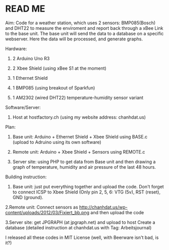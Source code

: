 READ ME
==========
Aim: Code for a weather station, which uses 2 sensors: BMP085(Bosch) and DHT22 to measure the enviroment and report back through a xBee Link to the base unit. The base unit will send the data to a database on a specific webserver. Here the data will be processed, and generate graphs.

Hardware:

1. 2 Arduino Uno R3

2. 2 Xbee Shield (using xBee S1 at the moment)

3. 1 Ethernet Shield

4. 1 BMP085 (using breakout of Sparkfun)

5. 1 AM2302 (wired DHT22) temperature-humidity sensor variant

Software/Server:

1. Host at hostfactory.ch (using my website address: chanhdat.us)

Plan:

1. Base unit: Arduino + Ethernet Shield + Xbee Shield
using BASE.c (upload to Adruino using its own software)

2. Remote unit: Arduino + Xbee Shield + Sensors
using REMOTE.c

3. Server site: using PHP to get data from Base unit and then drawing a graph of temperature, humidity and air pressure of the last 48 hours.

Building instruction:

1. Base unit: just put everything together and upload the code.
Don't forget to connect ICSP to Xbee Shield (Only pin 2, 5, 6: VTG (5v), RST (reset), GND (ground).

2.Remote unit: Connect sensors as http://chanhdat.us/wp-content/uploads/2012/03/Fixiert_bb.png
and then upload the code

3.Server site: get JPGRAPH (at jpgraph.net) and upload to host
Create a database (detailed instruction at chanhdat.us with Tag: Arbeitsjournal)

I released all these codes in MIT License (well, with Beerware isn't bad, is it?)